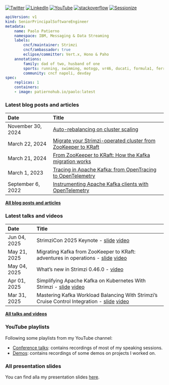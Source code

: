 [![Twitter](https://img.shields.io/badge/Twitter-1DA1F2?style=flat&logo=Twitter&logoColor=white&link=https://twitter.com/ppatierno)](https://twitter.com/ppatierno)
[![LinkedIn](https://img.shields.io/badge/LinkedIn-0077B5?style=flat&logo=LinkedIn&logoColor=white&link=https://www.linkedin.com/in/paolopatierno/)](https://www.linkedin.com/in/paolopatierno/)
[![YouTube](https://img.shields.io/badge/YouTube-red?style=flat&logo=YouTube&logoColor=white&link=https://www.youtube.com/channel/UCxVqQCMvXlQKuO4G6vSTRDQ)](https://www.youtube.com/@ppatierno)
[![stackoverflow](https://img.shields.io/static/v1?style=flat-square&logo=stackoverflow&label=&message=StackOverflow&color=5b5b5b&labelColor=5b5b5b)](https://stackoverflow.com/users/2210944/ppatierno)
[![Sessionize](https://img.shields.io/badge/-Sessionize-1AB394?style=flat&logo=sessionize&logoColor=white&link=https://sessionize.com/paolo-patierno/)](https://sessionize.com/paolo-patierno/)

```yaml
apiVersion: v1
kind: SeniorPrincipalSoftwareEngineer
metadata:
    name: Paolo Patierno
    namespace: IBM, Messaging & Data Streaming
    labels:
        cncf/maintainer: Strimzi
        cncf/ambassador: true
        eclipse/committer: Vert.x, Hono & Paho
    annotations:
        family: dad of two, husband of one
        sports: running, swimming, motogp, vr46, ducati, formula1, ferrari, ssc napoli
        community: cncf napoli, devday
spec:
    replicas: 1
    containers:
    - image: patiernohub.io/paolo:latest   
```

### Latest blog posts and articles

| Date          | Title |
|:--------------|:------|
| November 30, 2024 | [Auto-rebalancing on cluster scaling](https://strimzi.io/blog/2024/11/25/autorebalancing-on-scaling/) |
| March 22, 2024 | [Migrate your Strimzi-operated cluster from ZooKeeper to KRaft](https://strimzi.io/blog/2024/03/22/strimzi-kraft-migration/) |
| March 21, 2024 | [From ZooKeeper to KRaft: How the Kafka migration works](https://strimzi.io/blog/2024/03/21/kraft-migration/) |
| March 1, 2023 | [Tracing in Apache Kafka: from OpenTracing to OpenTelemetry](https://strimzi.io/blog/2023/03/01/opentelemetry/) | 
| September 6, 2022 | [Instrumenting Apache Kafka clients with OpenTelemetry](https://opentelemetry.io/blog/2022/instrument-kafka-clients/) | 

[**All blog posts and articles**](./BLOG_POSTS_ARTICLES.md)

### Latest talks and videos

| Date          | Title |
|:--------------|:------|
| Jun 04, 2025 | StrimziCon 2025 Keynote - [slide](https://github.com/ppatierno/presentations/blob/main/2025/2025-06-04%20StrimziCon%202025%20Keynote.pdf) [video](https://www.youtube.com/watch?v=E70feFC42rA) |
| May 21, 2025 | Migrating Kafka from ZooKeeper to KRaft: adventures in operations - [slide](https://github.com/ppatierno/presentations/blob/main/2025/2025-05-21%20Migrating%20Kafka%20from%20ZooKeeper%20to%20KRaft%20adventures%20in%20operations.pdf) [video](https://current.confluent.io/post-conference-videos-2025/migrating-kafka-from-zookeeper-to-kraft-adventures-in-operations-lnd25) |
| May 04, 2025 | What’s new in Strimzi 0.46.0 - [video](https://www.youtube.com/watch?v=gyMhax_iP8w) |
| Apr 01, 2025 | Simplifying Apache Kafka on Kubernetes With Strimzi - [slide](https://github.com/ppatierno/presentations/blob/main/2025/2025-04-01%20Simplifying%20Apache%20Kafka%20on%20Kubernetes%20with%20Strimzi.pdf) [video](https://www.youtube.com/watch?v=sLFmnCyZ89M) |
| Mar 31, 2025 | Mastering Kafka Workload Balancing With Strimzi’s Cruise Control Integration - [slide](https://github.com/ppatierno/presentations/blob/main/2025/2025-03-31%20Mastering%20Kafka%20workload%20balancing%20with%20Strimzi%E2%80%99s%20Cruise%20Control%20integration.pdf) [video](https://www.youtube.com/watch?v=T_QQQ1hPFRs) |

[**All talks and videos**](./TALKS_VIDEOS.md)

### YouTube playlists

Following some playlists from my YouTube channel:

* [Conference talks](https://www.youtube.com/playlist?list=PLCO8cNaJZ5Jrmqb9Kd8HVBu57lvtzFO7x): contains recordings of most of my speaking sessions.
* [Demos](https://www.youtube.com/playlist?list=PLCO8cNaJZ5JogHkJ8Vu00Qo8oEQBXIzx2): contains recordings of some demos on projects I worked on.

### All presentation slides

You can find alla my presentation slides [here](https://github.com/ppatierno/presentations).


